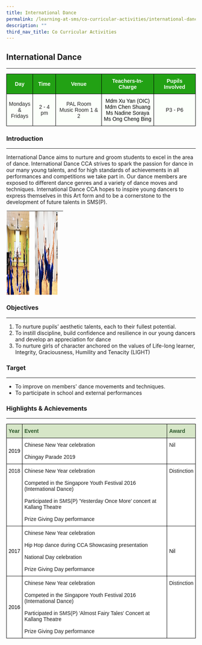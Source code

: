 ```yaml
---
title: International Dance
permalink: /learning-at-sms/co-curricular-activities/international-dance/
description: ""
third_nav_title: Co Curricular Activities
---
```

## International Dance
___________________________________________________________

<style type="text/css">
.tg  {border-collapse:collapse;border-spacing:0;}
.tg td{border-color:black;border-style:solid;border-width:1px;font-family:Arial, sans-serif;font-size:14px;
  overflow:hidden;padding:10px 5px;word-break:normal;}
.tg th{border-color:black;border-style:solid;border-width:1px;font-family:Arial, sans-serif;font-size:14px;
  font-weight:normal;overflow:hidden;padding:10px 5px;word-break:normal;}
.tg .tg-pk3b{background-color:#FBFFFA;color:#222;text-align:center;vertical-align:top}
.tg .tg-xn89{background-color:#22A114;color:#FBFFFA;font-weight:bold;text-align:center;vertical-align:middle}
.tg .tg-s6uv{background-color:#FBFFFA;color:#222;text-align:center;vertical-align:middle}
</style>
<table class="tg">
<thead>
  <tr>
    <th class="tg-xn89"><span style="color:#FBFFFA;background-color:#22A114">Day</span></th>
    <th class="tg-xn89"><span style="color:#FBFFFA;background-color:#22A114">Time</span></th>
    <th class="tg-xn89"><span style="color:#FBFFFA;background-color:#22A114">Venue</span></th>
    <th class="tg-xn89"><span style="color:#FBFFFA;background-color:#22A114">Teachers-In-Charge</span></th>
    <th class="tg-xn89"><span style="color:#FBFFFA;background-color:#22A114">Pupils Involved</span></th>
  </tr>
</thead>
<tbody>
  <tr>
    <td class="tg-s6uv"><span style="color:#222;background-color:#FBFFFA">Mondays</span><br><span style="color:#222;background-color:#FBFFFA">&amp; Fridays</span></td>
    <td class="tg-s6uv"><span style="color:#222;background-color:#FBFFFA">2 - 4 pm</span></td>
    <td class="tg-s6uv"><span style="color:#222;background-color:#FBFFFA">PAL Room</span><br><span style="color:#222;background-color:#FBFFFA">Music Room 1 &amp; 2</span></td>
    <td class="tg-pk3b"><span style="font-weight:400;color:#000">Mdm Xu Yan (OIC)</span><br><span style="font-weight:400;color:#000">Mdm Chen Shuang</span><br><span style="font-weight:400;color:#000">Ms Nadine Soraya</span><br><span style="font-weight:400;color:#000">Ms Ong Cheng Bing</span></td>
    <td class="tg-s6uv"><span style="color:#222;background-color:#FBFFFA">P3 - P6</span></td>
  </tr>
</tbody>
</table>

### Introduction
___________________________________________________________



International Dance aims to nurture and groom students to excel in the area of dance. International Dance CCA strives to spark the passion for dance in our many young talents, and for high standards of achievements in all performances and competitions we take part in. Our dance members are exposed to different dance genres and a variety of dance moves and techniques. International Dance CCA hopes to inspire young dancers to express themselves in this Art form and to be a cornerstone to the development of future talents in SMS(P).  

  

<table class="ive_eobj_center ives_tab_kosong" style="margin: auto; outline: 0px; padding: 0px; border-collapse: collapse; clear: both; border: 1px solid transparent; table-layout: fixed; width: 871px; height: 225px;"><tbody style="margin: 0px; outline: 0px; padding: 0px;"><tr style="margin: 0px; outline: 0px; padding: 0px;"><td style="margin: 0px; outline: 0px; padding: 0px 15px 15px 0px; vertical-align: top; width: 60px;"><img src="/images/Dance%202.jpeg" width="100%" alt="Dance 2.jpeg" class="ive_eobj_center" style="margin: auto; outline: 0px; padding: 0px; border: none; max-width: 100%; clear: both; display: block; width: 412px; height: 287px;"><br style="margin: 0px; outline: 0px; padding: 0px;"></td><td style="margin: 0px; outline: 0px; padding: 0px 15px 15px 0px; vertical-align: top; width: 60px;"><img src="/images/Dance%204.jpeg" width="100%" alt="Dance 4.jpeg" class="ive_eobj_center" style="margin: auto; outline: 0px; padding: 0px; border: none; max-width: 100%; clear: both; display: block; width: 379px; height: 285px;"><br style="margin: 0px; outline: 0px; padding: 0px;"></td></tr><tr style="margin: 0px; outline: 0px; padding: 0px;"><td style="margin: 0px; outline: 0px; padding: 0px 15px 15px 0px; vertical-align: top; width: 60px;"><img src="/images/Dance%201.jpeg" width="100%" alt="Dance 1.jpeg" class="ive_eobj_center" style="margin: auto; outline: 0px; padding: 0px; border: none; max-width: 100%; clear: both; display: block; width: 287px; height: 397px;"><br style="margin: 0px; outline: 0px; padding: 0px;"></td><td style="margin: 0px; outline: 0px; padding: 0px 15px 15px 0px; vertical-align: top; width: 60px;"><img src="/images/Dance%205.jpeg" width="100%" alt="Dance 5.jpeg" class="ive_eobj_center" style="margin: auto; outline: 0px; padding: 0px; border: none; max-width: 100%; clear: both; display: block; width: 307px; height: 402px;"><br style="margin: 0px; outline: 0px; padding: 0px;"></td></tr><tr style="margin: 0px; outline: 0px; padding: 0px;"><td style="margin: 0px; outline: 0px; padding: 0px 15px 15px 0px; vertical-align: top;"><img src="/images/Dance%204.jpeg" width="100%" alt="Dance 4.jpeg" class="ive_eobj_center" style="margin: auto; outline: 0px; padding: 0px; border: none; max-width: 100%; clear: both; display: block; width: 403px; height: 304px;"><br style="margin: 0px; outline: 0px; padding: 0px;"></td><td style="margin: 0px; outline: 0px; padding: 0px 15px 15px 0px; vertical-align: top;"><img src="/images/2021ID01.jpg" width="100%" alt="2021_ID01.jpg" class="ive_eobj_center" style="margin: auto; outline: 0px; padding: 0px; border: none; max-width: 100%; clear: both; display: block; width: 505px; height: 284px;"><br style="margin: 0px; outline: 0px; padding: 0px;"></td></tr><tr style="margin: 0px; outline: 0px; padding: 0px;"><td style="margin: 0px; outline: 0px; padding: 0px 15px 15px 0px; vertical-align: top;"><img src="/images/2021ID02.jpg" width="100%" alt="2021ID02.jpg" class="ive_eobj_center" style="margin: auto; outline: 0px; padding: 0px; border: none; max-width: 100%; clear: both; display: block; width: 618px;"></td><td style="margin: 0px; outline: 0px; padding: 0px 15px 15px 0px; vertical-align: top;"><img src="/images/2021ID03.jpg" width="100%" alt="2021_ID03.jpg" class="ive_eobj_center" style="margin: auto; outline: 0px; padding: 0px; border: none; max-width: 100%; clear: both; display: block; width: 407px; height: 282px;"></td></tr></tbody></table>

  

### Objectives
___________________________________________________________


1.  To nurture pupils’ aesthetic talents, each to their fullest potential.
2.  To instill discipline, build confidence and resilience in our young dancers and develop an appreciation for dance
3.  To nurture girls of character anchored on the values of Life-long learner, Integrity, Graciousness, Humility and Tenacity (LIGHT)

### Target
___________________________________________________________


*   To improve on members' dance movements and techniques.
*   To participate in school and external performances

### Highlights &amp; Achievements
___________________________________________________________


<style type="text/css">
.tg  {border-collapse:collapse;border-spacing:0;}
.tg td{border-color:black;border-style:solid;border-width:1px;font-family:Arial, sans-serif;font-size:14px;
  overflow:hidden;padding:10px 5px;word-break:normal;}
.tg th{border-color:black;border-style:solid;border-width:1px;font-family:Arial, sans-serif;font-size:14px;
  font-weight:normal;overflow:hidden;padding:10px 5px;word-break:normal;}
.tg .tg-bzhr{background-color:#D6E6C7;color:#2A5629;font-weight:bold;text-align:left;vertical-align:middle}
.tg .tg-zr06{background-color:#FFF;text-align:left;vertical-align:middle}
.tg .tg-ktyi{background-color:#FFF;text-align:left;vertical-align:top}
</style>
<table class="tg">
<thead>
  <tr>
    <th class="tg-bzhr"><span style="font-weight:bold;color:#2A5629;background-color:#D6E6C7">Year</span></th>
    <th class="tg-bzhr"><span style="font-weight:bold;color:#2A5629;background-color:#D6E6C7">Event</span></th>
    <th class="tg-bzhr"><span style="font-weight:bold;color:#2A5629;background-color:#D6E6C7">Award</span></th>
  </tr>
</thead>
<tbody>
  <tr>
    <td class="tg-zr06"><span style="color:#000;background-color:#FFF">2019</span></td>
    <td class="tg-ktyi">Chinese New Year celebration<br><br>Chingay Parade 2019</td>
    <td class="tg-ktyi"><span style="background-color:initial">Nil</span><br><span style="color:#000;background-color:#FFF"> </span></td>
  </tr>
  <tr>
    <td class="tg-ktyi">2018 <span style="color:#000;background-color:#FFF"> </span></td>
    <td class="tg-ktyi">Chinese New Year celebration<br><br>Competed in the Singapore Youth Festival 2016 (International Dance)<br><br>Participated in SMS(P)  'Yesterday Once More' concert at Kallang Theatre<br><br>Prize Giving Day performance</td>
    <td class="tg-ktyi"><span style="background-color:initial">Distinction</span> <span style="background-color:initial"> </span><br></td>
  </tr>
  <tr>
    <td class="tg-zr06"><span style="color:#000;background-color:#FFF">2017</span></td>
    <td class="tg-ktyi">Chinese New Year celebration<br><br>Hip Hop dance during CCA Showcasing presentation<br><br>National Day celebration<br><br>Prize Giving Day performance<br></td>
    <td class="tg-zr06"><span style="color:#000;background-color:#FFF">Nil</span></td>
  </tr>
  <tr>
    <td class="tg-zr06"><span style="color:#000;background-color:#FFF">2016 </span></td>
    <td class="tg-ktyi">Chinese New Year celebration<br><br>Competed in the Singapore Youth Festival 2016 (International Dance)<br><br>Participated in SMS(P) 'Almost Fairy Tales' Concert at Kallang Theatre <br><br>Prize Giving Day performance<br></td>
    <td class="tg-ktyi"><span style="background-color:initial">Distinction</span><span style="color:#000;background-color:#FFF"> </span> <span style="background-color:initial"> </span></td>
  </tr>
</tbody>
</table>